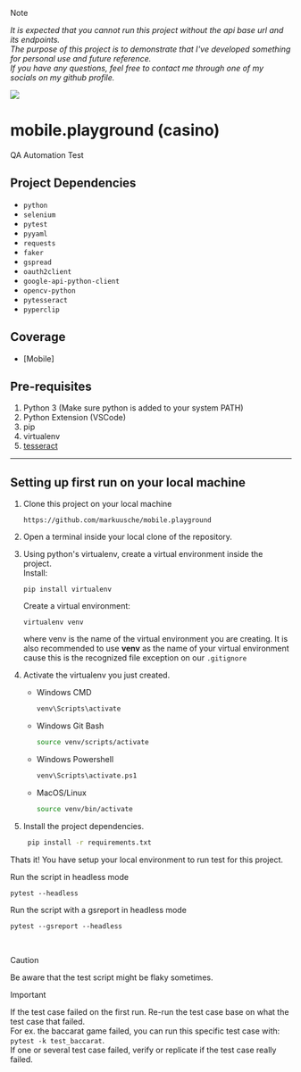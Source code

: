 > [!NOTE] 
> _It is expected that you cannot run this project without the api base url and its endpoints._ </br>
> _The purpose of this project is to demonstrate that I've developed something for personal use and future reference._ </br>
> _If you have any questions, feel free to contact me through one of my socials on my github profile._


![](https://cdn-icons-png.freepik.com/128/9414/9414933.png)

mobile.playground (casino)
======
QA Automation Test

Project Dependencies
---------------------

- `python`
- `selenium`
- `pytest`
- `pyyaml`
- `requests`
- `faker`
- `gspread`
- `oauth2client`
- `google-api-python-client`
- `opencv-python`
- `pytesseract`
- `pyperclip`

Coverage
---------

   * [Mobile]

Pre-requisites
--------------

1. Python 3 (Make sure python is added to your system PATH)
2. Python Extension (VSCode)
3. pip
4. virtualenv
5. [tesseract](https://github.com/UB-Mannheim/tesseract/wiki)
------------------------------------------------
Setting up first run on your local machine
------------------------------------------

1. Clone this project on your local machine

   ```
   https://github.com/markuusche/mobile.playground
   ```

3. Open a terminal inside your local clone of the repository.

4. Using python's virtualenv, create a virtual environment inside the project. <br>
   Install:
   ```
   pip install virtualenv
   ```
   Create a virtual environment:
   ```
   virtualenv venv
   ```

   where venv is the name of the virtual environment you are creating.
   It is also recommended to use __venv__ as the name of your virtual environment
   cause this is the recognized file exception on our ``.gitignore``

6. Activate the virtualenv you just created.
   
   * Windows CMD
      ```bash
      venv\Scripts\activate
      ```
   * Windows Git Bash
      ```bash
      source venv/scripts/activate
      ```
   * Windows Powershell
      ```bash
      venv\Scripts\activate.ps1
      ```
   * MacOS/Linux
      ```bash
     source venv/bin/activate
      ```

7. Install the project dependencies.
    ```bash
     pip install -r requirements.txt
    ```

Thats it! You have setup your local environment to run test for this project.

Run the script in headless mode
```
pytest --headless
```

Run the script with a gsreport in headless mode
```
pytest --gsreport --headless
```
</br>

> [!CAUTION]
> Be aware that the test script might be flaky sometimes.

> [!IMPORTANT]
> If the test case failed on the first run. Re-run the test case base on what the test case that failed. <br>
> For ex. the baccarat game failed, you can run this specific test case with:
> `` pytest -k test_baccarat``.<br>
> If one or several test case failed, verify or replicate if the test case really failed.


